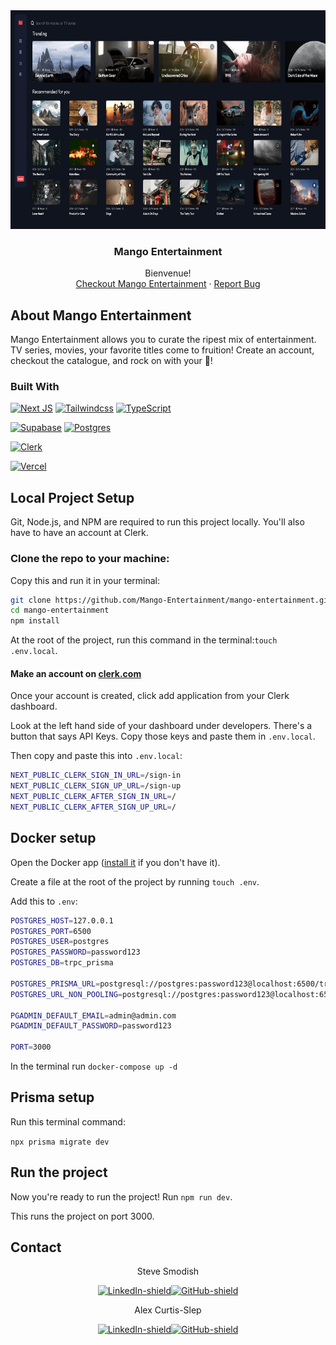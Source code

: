 <!-- [![alex-linkedin-shield]][alex-linkedin-url]
[![steve-linkedin-shield]][steve-linkedin-url] -->

<div align="center">
  <a href="https://github.com/grammerjam/tm-main/tree/main/project3C">
    <img src="./public/mango-entertainment.png" style="height:350px" />
  </a>

  <h3 align="center">Mango Entertainment</h3>

  <p align="center">
    Bienvenue! 
    <br />
    <a href="https://mango-entertainment.vercel.app/">Checkout Mango Entertainment</a>
    ·
    <a href="https://github.com/Mango-Entertainment/mango-entertainment/issues">Report Bug</a>
  </p>
</div>

## About Mango Entertainment

Mango Entertainment allows you to curate the ripest mix of entertainment. TV series, movies, your favorite titles come to fruition! Create an account, checkout the catalogue, and rock on with your 🥭!

### Built With

[![Next JS]][Next-js-url]
[![Tailwindcss]][Tailwind-url]
[![TypeScript]][TypeScript-url]

[![Supabase]][Supabase-url]
[![Postgres]][Postgres-url]

[![Clerk]][Clerk-url]

[![Vercel]][Vercel-url]


## Local Project Setup

<!-- BASIC REQUIREMENTS -->

Git, Node.js, and NPM are required to run this project locally.
You'll also have to have an account at Clerk.

### Clone the repo to your machine:

Copy this and run it in your terminal:

```bash
git clone https://github.com/Mango-Entertainment/mango-entertainment.git
cd mango-entertainment
npm install
```

At the root of the project, run this command in the terminal:`touch .env.local`.

#### Make an account on [clerk.com](https://clerk.com/)
Once your account is created, click add application from your Clerk dashboard.

Look at the left hand side of your dashboard under developers. There's a button that says API Keys. Copy those keys and paste them in `.env.local`.

Then copy and paste this into `.env.local`:

```bash
NEXT_PUBLIC_CLERK_SIGN_IN_URL=/sign-in
NEXT_PUBLIC_CLERK_SIGN_UP_URL=/sign-up
NEXT_PUBLIC_CLERK_AFTER_SIGN_IN_URL=/
NEXT_PUBLIC_CLERK_AFTER_SIGN_UP_URL=/
```

## Docker setup

Open the Docker app ([install it](https://www.docker.com/products/docker-desktop/) if you don't have it).

Create a file at the root of the project by running `touch .env`.

Add this to `.env`:
```bash
POSTGRES_HOST=127.0.0.1
POSTGRES_PORT=6500
POSTGRES_USER=postgres
POSTGRES_PASSWORD=password123
POSTGRES_DB=trpc_prisma

POSTGRES_PRISMA_URL=postgresql://postgres:password123@localhost:6500/trpc_prisma
POSTGRES_URL_NON_POOLING=postgresql://postgres:password123@localhost:6500/trpc_prisma

PGADMIN_DEFAULT_EMAIL=admin@admin.com
PGADMIN_DEFAULT_PASSWORD=password123

PORT=3000
```

In the terminal run `docker-compose up -d`

## Prisma setup

Run this terminal command:

`npx prisma migrate dev`

## Run the project

Now you're ready to run the project! Run `npm run dev`.

This runs the project on port 3000.

## Contact

<div align='center'>
Steve Smodish

[![LinkedIn-shield]][steve-linkedin-url][![GitHub-shield]][steve-github-url]

</div>
<div align='center'>
Alex Curtis-Slep

[![LinkedIn-shield]][alex-linkedin-url][![GitHub-shield]][alex-github-url]

</div>


<!-- personal links -->

<!-- [alex-linkedin-shield]: https://img.shields.io/badge/-Alex's_LinkedIn-black.svg?style=for-the-badge&logo=linkedin&colorB=555 -->
[alex-linkedin-url]: https://www.linkedin.com/in/alexcurtisslep/
[alex-github-url]: https://github.com/AlexVCS


<!-- [steve-linkedin-shield]: https://img.shields.io/badge/-Steve's_LinkedIn-black.svg?style=for-the-badge&logo=linkedin&colorB=555 -->
[steve-linkedin-url]: https://www.linkedin.com/in/stevesmodish/
[steve-github-url]: https://github.com/ssmodish

[GitHub-shield]: https://img.shields.io/badge/github-%23121011.svg?style=for-the-badge&logo=github&logoColor=white
[LinkedIn-shield]: https://img.shields.io/badge/linkedin-%230077B5.svg?style=for-the-badge&logo=linkedin&logoColor=white

<!-- Technology shields and links -->
[Next JS]: https://img.shields.io/badge/Next-black?style=for-the-badge&logo=next.js&logoColor=white
[Next-js-url]: https://www.nextjs.org

[Tailwindcss]: https://img.shields.io/badge/Tailwind_CSS-38B2AC?style=for-the-badge&logo=tailwind-css&logoColor=white
[Tailwind-url]: https://tailwindcss.com/

[TypeScript]: https://img.shields.io/badge/typescript-%23007ACC.svg?style=for-the-badge&logo=typescript&logoColor=white
[TypeScript-url]: https://www.typescriptlang.org/

[Supabase]: https://img.shields.io/badge/Supabase-3ECF8E?style=for-the-badge&logo=supabase&logoColor=white
[Supabase-url]: https://supabase.com/

[Postgres]: https://img.shields.io/badge/postgres-%23316192.svg?style=for-the-badge&logo=postgresql&logoColor=white
[Postgres-url]: https://www.postgresql.org/

[Clerk]: https://img.shields.io/badge/Clerk-6C47FF.svg?style=for-the-badge&logo=Clerk&logoColor=white
[Clerk-url]: https://clerk.com/

[Vercel]: https://img.shields.io/badge/vercel-%23000000.svg?style=for-the-badge&logo=vercel&logoColor=white
[Vercel-url]: vercel.com/
